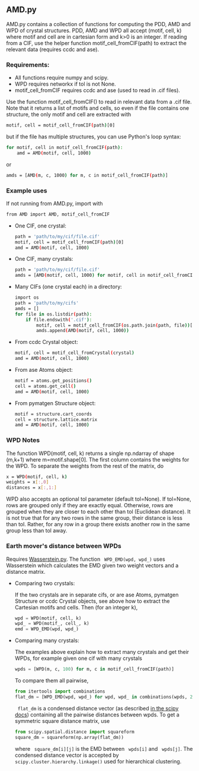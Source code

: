 ## AMD.py
 
AMD.py contains a collection of functions for computing the PDD, AMD and WPD of crystal structures. PDD, AMD and WPD all accept (motif, cell, k) where motif and cell are in cartesian form and k>0 is an integer. If reading from a CIF, use the helper function motif_cell_fromCIF(path) to extract the relevant data (requires ccdc and ase).

### Requirements: 
- All functions require numpy and scipy. 
- WPD requires networkx if tol is not None.
- motif_cell_fromCIF requires ccdc and ase (used to read in .cif files).

Use the function motif_cell_fromCIF() to read in relevant data from a .cif file. Note that it returns a list of motifs and cells, so even if the file contains one structure, the only motif and cell are extracted with
```sh
motif, cell = motif_cell_fromCIF(path)[0]
```
but if the file has multiple structures, you can use Python's loop syntax:
```sh
for motif, cell in motif_cell_fromCIF(path):
    amd = AMD(motif, cell, 1000)
```
or
```sh
amds = [AMD(m, c, 1000) for m, c in motif_cell_fromCIF(path)]
```

### Example uses

If not running from AMD.py, import with
```sh
from AMD import AMD, motif_cell_fromCIF
```

-  One CIF, one crystal:
    ```sh
    path = 'path/to/my/cif/file.cif' 
    motif, cell = motif_cell_fromCIF(path)[0]
    amd = AMD(motif, cell, 1000)
    ```
- One CIF, many crystals:
    ```sh
    path = 'path/to/my/cif/file.cif' 
    amds = [AMD(motif, cell, 1000) for motif, cell in motif_cell_fromCIF(path)]
    ```
- Many CIFs (one crystal each) in a directory:
    ```sh
    import os
    path = 'path/to/my/cifs'
    amds = []
    for file in os.listdir(path):
        if file.endswith('.cif'):
            motif, cell = motif_cell_fromCIF(os.path.join(path, file))[0]
            amds.append(AMD(motif, cell, 1000))
    ```
- From ccdc Crystal object:
    ```sh
    motif, cell = motif_cell_fromCrystal(crystal)
    amd = AMD(motif, cell, 1000)
    ```
- From ase Atoms object:
    ```sh
    motif = atoms.get_positions()
    cell = atoms.get_cell()
    amd = AMD(motif, cell, 1000)
    ```
- From pymatgen Structure object:
    ```sh
    motif = structure.cart_coords
    cell = structure.lattice.matrix
    amd = AMD(motif, cell, 1000)
    ```

### WPD Notes

The function WPD(motif, cell, k) returns a single np.ndarray of shape (m,k+1) where m=motif.shape[0]. The first column contains the weights for the WPD. To separate the weights from the rest of the matrix, do
```sh
x = WPD(motif, cell, k)
weights = x[:,0]
distances = x[:,1:]
```

WPD also accepts an optional tol parameter (default tol=None). If tol=None, rows are grouped only if they are exactly equal. Otherwise, rows are grouped when they are closer to each other than tol (Euclidean distance). It is not true that for any two rows in the same group, their distance is less than tol. Rather, for any row in a group there exists another row in the same group less than tol away.

### Earth mover's distance between WPDs
Requires [Wasserstein.py](https://www.dropbox.com/s/hzd2phmmitx6q0a/Wasserstein.py?dl=0). The function ``` WPD_EMD(wpd, wpd_)``` uses Wasserstein which calculates the EMD given two weight vectors and a distance matrix.
- Comparing two crystals:

    If the two crystals are in separate cifs, or are ase Atoms, pymatgen Structure or ccdc Crystal objects, see above how to extract the Cartesian motifs and cells. Then (for an integer k),
    ```py
    wpd = WPD(motif, cell, k)
    wpd_ = WPD(motif_, cell_, k)
    emd = WPD_EMD(wpd, wpd_)
    ```
- Comparing many crystals:

    The examples above explain how to extract many crystals and get their WPDs, for example given one cif with many crystals
    ```py
    wpds = [WPD(m, c, 100) for m, c in motif_cell_fromCIF(path)]
    ```
    To compare them all pairwise,
    ```py
    from itertools import combinations
    flat_dm = [WPD_EMD(wpd, wpd_) for wpd, wpd_ in combinations(wpds, 2)]
    ```
    ``` flat_dm``` is a condensed distance vector (as described [in the scipy docs](https://docs.scipy.org/doc/scipy/reference/generated/scipy.spatial.distance.squareform.html#scipy.spatial.distance.squareform)) containing all the pairwise distances between wpds. To get a symmetric square distance matrix, use 
    ```py
    from scipy.spatial.distance import squareform
    square_dm = squareform(np.array(flat_dm))
    ```
    where ``` square_dm[i][j]``` is the EMD between ``` wpds[i]``` and ``` wpds[j]```. The condensed distance vector is accepted by ```scipy.cluster.hierarchy.linkage()``` used for hierarchical clustering. 